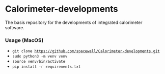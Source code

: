 # Calorimeter-developments
The basis repository for the developments of integrated calorimeter software.

### Usage (MacOS)

* <code>git clone https://github.com/spacewall/Calorimeter-developments.git</code>
* <code>sudo python3 -m venv venv</code>
* <code>source venv/bin/activate</code>
* <code>pip install -r requirements.txt</code>

